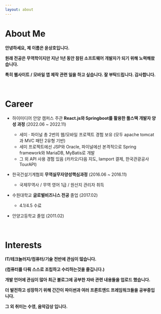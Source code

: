 ```yaml
---
layout: about 
---
```


# About Me

**안녕하세요, 제 이름은 윤상호입니다.**<br/>

**원래 전공은 무역학이지만 지난 1년 동안 참된 소프트웨어 개발자가 되기 위해 노력해왔습니다.**<br/>

**특히 웹사이트 / 모바일 앱 제작 관련 일을 하고 싶습니다. 잘 부탁드립니다. 감사합니다.**

<br/>

# Career

* 하이미디어 안양 캠퍼스 주관 **React.js와 Springboot를 활용한 풀스택 개발자 양성 과정** (2022.06 ~ 2022.11)
  
  * 세미 · 파이널 총 2번의 웹/모바일 프로젝트 경험 보유 (모두 apache tomcat과 MVC 패턴 2유형 기반)
  * 세미 프로젝트에선 JSP와 Oracle, 파이널에선 본격적으로 Spring framework와 MariaDB, MyBatis로 개발
  * 그 외 API 사용 경험 있음 (카카오/다음 지도, Iamport 결제, 한국관광공사 TourAPI)

* 한국건설기계협회 **무역실무자양성핵심과정** (2016.06 ~ 2016.11)
  
  * 국제무역사 / 무역 영어 1급 / 원산지 관리자 취득

* 수원대학교 **글로벌비즈니스 전공** 졸업 (2017.02)
  
  * 4.1/4.5 수료

* 안양고등학교 졸업 (2011.02)

<br/>

# Interests
 **IT/테크놀러지/컴퓨터/기술 전반에 관심이 많습니다.**<br/>

 **(컴퓨터를 다뤄 스스로 조립하고 수리하는것을 즐깁니다.)**<br/>

 **개발 언어에 관심이 많아 최근 블로그에 공부한 자바 관련 내용들을 업로드 했습니다.**
 
 **더 발전하고 성장하기 위해 간간이 파이썬과 여러 프론트엔드 프레임워크들을 공부중입니다.**<br/>

 **그 외 취미는 수영, 음악감상 입니다.**<br/>
